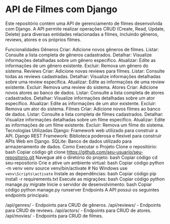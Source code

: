 # API de Filmes com Django
Este repositório contém uma API de gerenciamento de filmes desenvolvida com Django. A API permite realizar operações CRUD (Create, Read, Update, Delete) para diversas entidades relacionadas a filmes, incluindo gêneros, reviews, atores e os próprios filmes.

Funcionalidades
Gêneros
Criar: Adicione novos gêneros de filmes.
Listar: Consulte a lista completa de gêneros cadastrados.
Detalhar: Visualize informações detalhadas sobre um gênero específico.
Atualizar: Edite as informações de um gênero existente.
Excluir: Remova um gênero do sistema.
Reviews
Criar: Adicione novas reviews para filmes.
Listar: Consulte todas as reviews cadastradas.
Detalhar: Visualize informações detalhadas sobre uma review específica.
Atualizar: Edite as informações de uma review existente.
Excluir: Remova uma review do sistema.
Atores
Criar: Adicione novos atores ao banco de dados.
Listar: Consulte a lista completa de atores cadastrados.
Detalhar: Visualize informações detalhadas sobre um ator específico.
Atualizar: Edite as informações de um ator existente.
Excluir: Remova um ator do sistema.
Filmes
Criar: Adicione novos filmes ao banco de dados.
Listar: Consulte a lista completa de filmes cadastrados.
Detalhar: Visualize informações detalhadas sobre um filme específico.
Atualizar: Edite as informações de um filme existente.
Excluir: Remova um filme do sistema.
Tecnologias Utilizadas
Django: Framework web utilizado para construir a API.
Django REST Framework: Biblioteca poderosa e flexível para construir APIs Web em Django.
SQLite: Banco de dados utilizado para armazenamento de dados.
Como Executar o Projeto
Clone o repositório:
bash
Copiar código
git clone https://github.com/seu-usuario/seu-repositorio.git
Navegue até o diretório do projeto:
bash
Copiar código
cd seu-repositorio
Crie e ative um ambiente virtual:
bash
Copiar código
python -m venv venv
source venv/bin/activate  # No Windows use `venv\Scripts\activate`
Instale as dependências:
bash
Copiar código
pip install -r requirements.txt
Execute as migrações:
bash
Copiar código
python manage.py migrate
Inicie o servidor de desenvolvimento:
bash
Copiar código
python manage.py runserver
Endpoints
A API possui os seguintes endpoints principais:

/api/genres/ - Endpoints para CRUD de gêneros.
/api/reviews/ - Endpoints para CRUD de reviews.
/api/actors/ - Endpoints para CRUD de atores.
/api/movies/ - Endpoints para CRUD de filmes.
